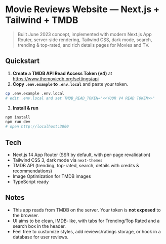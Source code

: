 # Movie Reviews Website — Next.js + Tailwind + TMDB

> Built June 2023 concept, implemented with modern Next.js App Router, server-side rendering, Tailwind CSS, dark mode, search, trending & top-rated, and rich details pages for Movies and TV.

## Quickstart

1. **Create a TMDB API Read Access Token (v4)** at https://www.themoviedb.org/settings/api
2. **Copy `.env.example` to `.env.local`** and paste your token.

```bash
cp .env.example .env.local
# edit .env.local and set TMDB_READ_TOKEN="<<YOUR V4 READ TOKEN>>"
```

3. **Install & run**

```bash
npm install
npm run dev
# open http://localhost:3000
```

## Tech

- Next.js 14 App Router (SSR by default, with per-page revalidation)
- Tailwind CSS 3, dark mode via `next-themes`
- TMDB API (trending, top-rated, search, details with credits & recommendations)
- Image Optimization for TMDB images
- TypeScript ready

## Notes

- This app reads from TMDB on the server. Your token is **not exposed** to the browser.
- UI aims to be clean, IMDB-like, with tabs for Trending/Top Rated and a search box in the header.
- Feel free to customize styles, add reviews/ratings storage, or hook in a database for user reviews.
